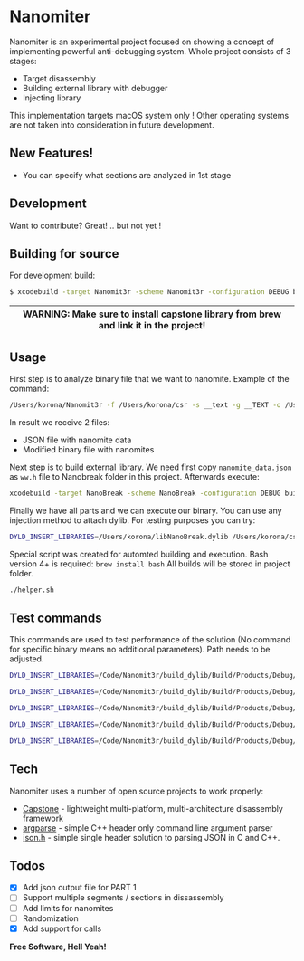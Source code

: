 # Nanomiter

Nanomiter is an experimental project focused on showing a concept of implementing powerful anti-debugging system. Whole project consists of 3 stages:

  - Target disassembly
  - Building external library with debugger
  - Injecting library

This implementation targets macOS system only ! Other operating systems are not taken into consideration in future development.

## New Features!

  - You can specify what sections are analyzed in 1st stage

## Development

Want to contribute? Great! .. but not yet !

## Building for source

For development build:
```sh
$ xcodebuild -target Nanomit3r -scheme Nanomit3r -configuration DEBUG build
```

| WARNING: Make sure to install capstone library from brew and link it in the project! |
| --- |

## Usage

First step is to analyze binary file that we want to nanomite. Example of the command:

```bash
/Users/korona/Nanomit3r -f /Users/korona/csr -s __text -g __TEXT -o /Users/korona/nanomite_data.json --output_binary /Users/korona/csr_mod
```

In result we receive 2 files:
* JSON file with nanomite data
* Modified binary file with nanomites

Next step is to build external library. We need first copy `nanomite_data.json` as `ww.h` file to Nanobreak folder in this project. Afterwards execute:

```bash
xcodebuild -target NanoBreak -scheme NanoBreak -configuration DEBUG build
```

Finally we have all parts and we can execute our binary. You can use any injection method to attach dylib. For testing purposes you can try:

```bash
DYLD_INSERT_LIBRARIES=/Users/korona/libNanoBreak.dylib /Users/korona/csr_mod
```

Special script was created for automted building and execution. Bash version 4+ is required: `brew install bash` 
All builds will be stored in project folder.

```bash
./helper.sh
```

## Test commands

This commands are used to test performance of the solution (No command for specific binary means no additional parameters). Path needs to be adjusted.

```bash
DYLD_INSERT_LIBRARIES=/Code/Nanomit3r/build_dylib/Build/Products/Debug/libNanoBreak.dylib /tmp/disarm_mod 0x1F2003D5
```

```bash
DYLD_INSERT_LIBRARIES=/Code/Nanomit3r/build_dylib/Build/Products/Debug/libNanoBreak.dylib /tmp/stat_mod /Code/Nanomit3r/Examples/clear
```

```bash
DYLD_INSERT_LIBRARIES=/Code/Nanomit3r/build_dylib/Build/Products/Debug/libNanoBreak.dylib /tmp/whois_mod wp.pl
```

```bash
DYLD_INSERT_LIBRARIES=/Code/Nanomit3r/build_dylib/Build/Products/Debug/libNanoBreak.dylib /tmp/insert_dylib_mod --strip-codesig 'test' /Code/Nanomit3r/Examples/clear /tmp/result_m
```

```bash
DYLD_INSERT_LIBRARIES=/Code/Nanomit3r/build_dylib/Build/Products/Debug/libNanoBreak.dylib /tmp/jtool2_mod -S /Code/Nanomit3r/Examples/clear
```

## Tech

Nanomiter uses a number of open source projects to work properly:

* [Capstone] - lightweight multi-platform, multi-architecture disassembly framework
* [argparse] - simple C++ header only command line argument parser
* [json.h] - simple single header solution to parsing JSON in C and C++.

## Todos

- [x] Add json output file for PART 1
- [ ] Support multiple segments / sections in dissassembly
- [ ] Add limits for nanomites
- [ ] Randomization
- [x] Add support for calls

**Free Software, Hell Yeah!**

[//]: # (You should not be here)

   [Capstone]: <https://www.capstone-engine.org/>
   [argparse]: <https://github.com/jamolnng/argparse>
   [json.h]: <https://github.com/sheredom/json.h>
